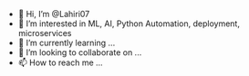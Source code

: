 - 👋 Hi, I’m @Lahiri07
- 👀 I’m interested in ML, AI, Python Automation, deployment, microservices
- 🌱 I’m currently learning ...
- 💞️ I’m looking to collaborate on ...
- 📫 How to reach me ...

<!---
Lahiri07/Lahiri07 is a ✨ special ✨ repository because its `README.md` (this file) appears on your GitHub profile.
You can click the Preview link to take a look at your changes.
--->
